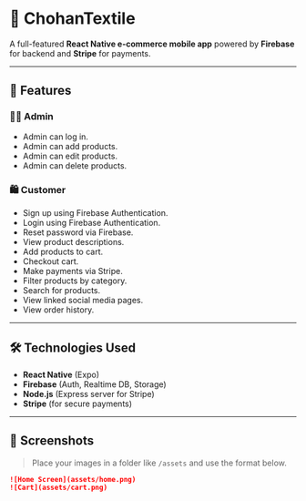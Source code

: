 # 🧵 ChohanTextile

A full-featured **React Native e-commerce mobile app** powered by **Firebase** for backend and **Stripe** for payments.

---

## 🚀 Features

### 👨‍💼 Admin
- Admin can log in.
- Admin can add products.
- Admin can edit products.
- Admin can delete products.

### 🛍️ Customer
- Sign up using Firebase Authentication.
- Login using Firebase Authentication.
- Reset password via Firebase.
- View product descriptions.
- Add products to cart.
- Checkout cart.
- Make payments via Stripe.
- Filter products by category.
- Search for products.
- View linked social media pages.
- View order history.

---

## 🛠️ Technologies Used
- **React Native** (Expo)
- **Firebase** (Auth, Realtime DB, Storage)
- **Node.js** (Express server for Stripe)
- **Stripe** (for secure payments)

---

## 📸 Screenshots

> Place your images in a folder like `/assets` and use the format below.

```markdown
![Home Screen](assets/home.png)
![Cart](assets/cart.png)
